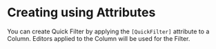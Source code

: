 # Creating using Attributes

You can create Quick Filter by applying the `[QuickFilter]` attribute to a Column. Editors applied to the Column will be used for the Filter.



